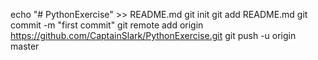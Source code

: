 echo "# PythonExercise" >> README.md
git init
git add README.md
git commit -m "first commit"
git remote add origin https://github.com/CaptainSlark/PythonExercise.git
git push -u origin master
